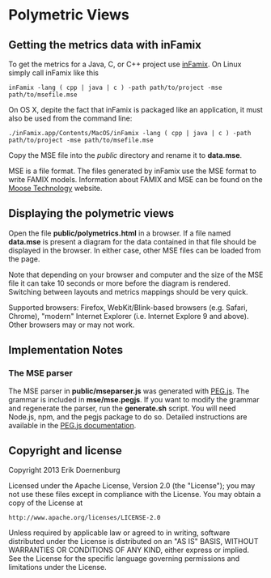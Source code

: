 # Polymetric Views

## Getting the metrics data with inFamix

To get the metrics for a Java, C, or C++ project use [inFamix](http://www.intooitus.com/products/infamix). On Linux simply call inFamix like this

    inFamix -lang ( cpp | java | c ) -path path/to/project -mse path/to/msefile.mse

On OS X, depite the fact that inFamix is packaged like an application, it must also be used from the command line:

    ./inFamix.app/Contents/MacOS/inFamix -lang ( cpp | java | c ) -path path/to/project -mse path/to/msefile.mse

Copy the MSE file into the _public_ directory and rename it to **data.mse**.

MSE is a file format. The files generated by inFamix use the MSE format to write FAMIX models. Information about FAMIX and MSE can be found on the [Moose Technology]() website.


## Displaying the polymetric views

Open the file **public/polymetrics.html** in a browser. If a file named **data.mse** is present a diagram for the data contained in that file should be displayed in the browser. In either case, other MSE files can be loaded from the page. 

Note that depending on your browser and computer and the size of the MSE file it can take 10 seconds or more before the diagram is rendered. Switching between layouts and metrics mappings should be very quick.

Supported browsers: Firefox, WebKit/Blink-based browsers (e.g. Safari, Chrome), "modern" Internet Explorer (i.e. Internet Explore 9 and above). Other browsers may or may not work.


## Implementation Notes

### The MSE parser

The MSE parser in **public/mseparser.js** was generated with [PEG.js](http://pegjs.majda.cz/). The grammar is included in **mse/mse.pegjs**. If you want to modify the grammar and regenerate the parser, run the **generate.sh** script. You will need Node.js, npm, and the pegjs package  to do so. Detailed instructions are available in the [PEG.js documentation](http://pegjs.majda.cz/documentation).


## Copyright and license

Copyright 2013 Erik Doernenburg

Licensed under the Apache License, Version 2.0 (the "License");
you may not use these files except in compliance with the License.
You may obtain a copy of the License at

    http://www.apache.org/licenses/LICENSE-2.0

Unless required by applicable law or agreed to in writing, software
distributed under the License is distributed on an "AS IS" BASIS,
WITHOUT WARRANTIES OR CONDITIONS OF ANY KIND, either express or implied.
See the License for the specific language governing permissions and
limitations under the License.
